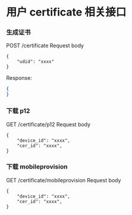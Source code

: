 # 用户 certificate 相关接口

### 生成证书
POST /certificate
Request body
```
{
    "udid": "xxxx"
}
``` 
Response:
```json
{
}
```   


### 下载 p12
GET /certificate/p12
Request body
```
{
    "device_id": "xxxx",
    "cer_id": "xxxx",
}
``` 



### 下载 mobileprovision
GET /certificate/mobileprovision
Request body
```
{
    "device_id": "xxxx",
    "cer_id": "xxxx",
}
``` 
